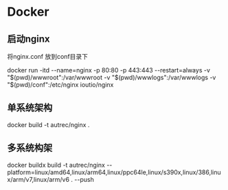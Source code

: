 # Docker

## 启动nginx

将nginx.conf 放到conf目录下

docker run -itd --name=nginx -p 80:80 -p 443:443 --restart=always -v "$(pwd)/wwwroot":/var/wwwroot -v "$(pwd)/wwwlogs":/var/wwwlogs -v "$(pwd)/conf":/etc/nginx ioutio/nginx

## 单系统架构

docker build -t autrec/nginx .

## 多系统构架

docker buildx build -t autrec/nginx --platform=linux/amd64,linux/arm64,linux/ppc64le,linux/s390x,linux/386,linux/arm/v7,linux/arm/v6 . --push
